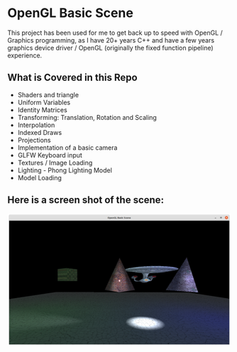 # OpenGL Basic Scene

This project has been used for me to get back up to speed with OpenGL / Graphics programming, as I have 20+ years C++ and have a few years graphics device driver / OpenGL (originally the fixed function pipeline) experience.

## What is Covered in this Repo

* Shaders and triangle
* Uniform Variables
* Identity Matrices
* Transforming: Translation, Rotation and Scaling
* Interpolation
* Indexed Draws
* Projections
* Implementation of a basic camera
* GLFW Keyboard input
* Textures / Image Loading
* Lighting - Phong Lighting Model
* Model Loading

## Here is a screen shot of the scene:
![alt text][logo]

[logo]: OpenGLBasicScene.png "OpenGL Basic Scene Screenshot"
